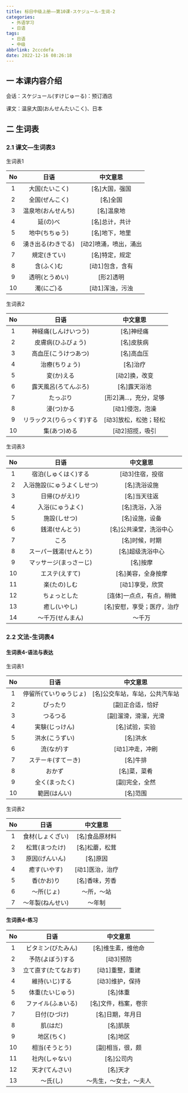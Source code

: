 ```yaml
---
title: 标日中级上册——第10课-スケジュール-生词-2
categories:
  - 外语学习
  - 日语
tags:
  - 日语
  - 中级
abbrlink: 2cccdefa
date: 2022-12-16 08:26:18
---
```

## 一 本课内容介绍

会话：スケジュール(すけじゅーる)：预订酒店

课文：温泉大国(おんせんたいこく)、日本

<!--more-->

## 二 生词表

### 2.1 课文—生词表3

生词表1

|  No  |        日语        |       中文意思        |
| :--: | :----------------: | :-------------------: |
|  1   |   大国(たいこく)   |    [名]大国，强国     |
|  2   |   全国(ぜんこく)   |       [名]全国        |
|  3   | 温泉地(おんせんち) |      [名]温泉地       |
|  4   |      延(の)べ      |    [名]总计，共计     |
|  5   |   地中(ちちゅう)   |    [名]地下，地里     |
|  6   | 湧き出る(わきでる) | [动2]喷涌，喷出，涌出 |
|  7   |    規定(きてい)    |    [名]特定，规定     |
|  8   |     含(ふく)む     |    [动1]包含，含有    |
|  9   |   透明(とうめい)   |       [形2]透明       |
|  10  |     濁(にご)る     |    [动1]浑浊，污浊    |

生词表2

|  No  |            日语            |        中文意思        |
| :--: | :------------------------: | :--------------------: |
|  1   |    神経痛(しんけいつう)    |       [名]神经痛       |
|  2   |     皮膚病(ひふびょう)     |       [名]皮肤病       |
|  3   |    高血圧(こうけつあつ)    |       [名]高血压       |
|  4   |       治療(ちりょう)       |        [名]治疗        |
|  5   |         変(か)える         |     [动2]换，改变      |
|  6   |    露天風呂(ろてんぶろ)    |      [名]露天浴池      |
|  7   |          たっぷり          | [形2]满...，充分，足够 |
|  8   |         浸(つ)かる         |    [动1]侵泡，泡澡     |
|  9   | リラックス(りらっくす)する | [动3]放松，松弛；轻松  |
|  10  |        集(あつ)める        |    [动2]招揽，吸引     |

生词表3

|  No  |            日语            |          中文意思          |
| :--: | :------------------------: | :------------------------: |
|  1   |    宿泊(しゅくはく)する    |      [动3]住宿，投宿       |
|  2   | 入浴施設(にゅうよくしせつ) |        [名]洗浴设施        |
|  3   |       日帰(ひがえ)り       |        [名]当天往返        |
|  4   |      入浴(にゅうよく)      |       [名]洗浴，入浴       |
|  5   |        施設(しせつ)        |       [名]设施，设备       |
|  6   |       銭湯(せんとう)       |   [名]公共澡堂，洗浴中心   |
|  7   |            ころ            |       [名]时候，时期       |
|  8   |   スーパー銭湯(せんとう)   |      [名]超级洗浴中心      |
|  9   |   マッサージ(まっさーじ)   |          [名]按摩          |
|  10  |       エステ(えすて)       |     [名]美容，全身按摩     |
|  11  |        楽(たの)しむ        |      [动1]享受，欣赏       |
|  12  |        ちょっとした        |  [连体]一点点，有点，稍微  |
|  13  |        癒し(いやし)        | [名]安慰，享受；医疗，治疗 |
|  14  |      ～千万(せんまん)      |           ～千万           |

### 2.2 文法-生词表4

#### 生词表4-语法与表达

生词表1

|  No  |          日语          |            中文意思            |
| :--: | :--------------------: | :----------------------------: |
|  1   | 停留所(ていりゅうじょ) | [名]公交车站，车站，公共汽车站 |
|  2   |        ぴったり        |        [副]正合适，恰好        |
|  3   |        つるつる        |      [副]溜滑，滑溜，光滑      |
|  4   |     実験(じっけん)     |         [名]试验，实验         |
|  5   |     洪水(こうずい)     |            [名]洪水            |
|  6   |       流(なが)す       |        [动1]冲走，冲刷         |
|  7   |   ステーキ(すてーき)   |            [名]牛排            |
|  8   |         おかず         |          [名]菜，菜肴          |
|  9   |     全く(まったく)     |         [副]完全，全然         |
|  10  |      範囲(はんい)      |            [名]范围            |

生词表2

|  No  |       日语       |    中文意思     |
| :--: | :--------------: | :-------------: |
|  1   | 食材(しょくざい) | [名]食品原材料  |
|  2   |  松茸(まつたけ)  | [名]松蘑，松茸  |
|  3   |  原因(げんいん)  |    [名]原因     |
|  4   |   癒す(いやす)   | [动1]医治，治疗 |
|  5   |    香(かお)り    | [名]香味，芳香  |
|  6   |    ～所(じょ)    |   ～所，～站    |
|  7   | ～年製(ねんせい) |     ～年制      |

#### 生词表4-练习

|  No  |         日语         |        中文意思        |
| :--: | :------------------: | :--------------------: |
|  1   |  ビタミン(びたみん)  |   [名]维生素，维他命   |
|  2   |   予防(よぼう)する   |       [动3]预防        |
|  3   | 立て直す(たてなおす) |    [动1]重整，重建     |
|  4   |    維持(いじ)する    |    [动3]维护，保持     |
|  5   |   体重(たいじゅう)   |        [名]体重        |
|  6   |  ファイル(ふぁいる)  |  [名]文件，档案，卷宗  |
|  7   |     日付(ひづけ)     |    [名]日期，年月日    |
|  8   |       肌(はだ)       |        [名]肌肤        |
|  9   |      地区(ちく)      |        [名]地区        |
|  10  |    相当(そうとう)    |    [副]相当，很，颇    |
|  11  |    社内(しゃない)    |       [名]公司内       |
|  12  |    天才(てんさい)    |        [名]天才        |
|  13  |       ～氏(し)       | ～先生，～女士，～夫人 |

